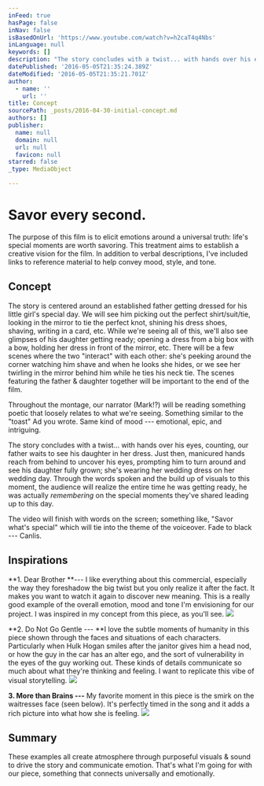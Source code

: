 ```yaml
---
inFeed: true
hasPage: false
inNav: false
isBasedOnUrl: 'https://www.youtube.com/watch?v=h2caT4q4Nbs'
inLanguage: null
keywords: []
description: "The story concludes with a twist... with hands over his eyes, counting, our father waits to see his daughter in her dress. Just then, manicured hands reach from behind to uncover his eyes, prompting him to turn around and see his daughter fully grown; she's wearing her wedding dress on her wedding day. Through the words spoken and the build up of visuals to this moment, the audience will realize the entire time he was getting ready, he was actually remembering on the special moments they’ve shared leading up to this day."
datePublished: '2016-05-05T21:35:24.389Z'
dateModified: '2016-05-05T21:35:21.701Z'
author:
  - name: ''
    url: ''
title: Concept
sourcePath: _posts/2016-04-30-initial-concept.md
authors: []
publisher:
  name: null
  domain: null
  url: null
  favicon: null
starred: false
_type: MediaObject

---
```

# Savor every second.

The purpose of this film is to elicit emotions around a universal truth: life's special moments are worth savoring. This treatment aims to establish a creative vision for the film. In addition to verbal descriptions, I've included links to reference material to help convey mood, style, and tone.

## Concept

The story is centered around an established father getting dressed for his little girl's special day. We will see him picking out the perfect shirt/suit/tie, looking in the mirror to tie the perfect knot, shining his dress shoes, shaving, writing in a card, etc. While we're seeing all of this, we'll also see glimpses of his daughter getting ready; opening a dress from a big box with a bow, holding her dress in front of the mirror, etc. There will be a few scenes where the two "interact" with each other: she's peeking around the corner watching him shave and when he looks she hides, or we see her twirling in the mirror behind him while he ties his neck tie. The scenes featuring the father & daughter together will be important to the end of the film.

Throughout the montage, our narrator (Mark!?) will be reading something poetic that loosely relates to what we're seeing. Something similar to the "toast" Ad you wrote. Same kind of mood --- emotional, epic, and intriguing.

The story concludes with a twist... with hands over his eyes, counting, our father waits to see his daughter in her dress. Just then, manicured hands reach from behind to uncover his eyes, prompting him to turn around and see his daughter fully grown; she's wearing her wedding dress on her wedding day. Through the words spoken and the build up of visuals to this moment, the audience will realize the entire time he was getting ready, he was actually _remembering_ on the special moments they've shared leading up to this day.

The video will finish with words on the screen; something like, "Savor what's special" which will tie into the theme of the voiceover. Fade to black --- Canlis.

## Inspirations

**1\. Dear Brother **--- I like everything about this commercial, especially the way they foreshadow the big twist but you only realize it after the fact. It makes you want to watch it again to discover new meaning. This is a really good example of the overall emotion, mood and tone I'm envisioning for our project. I was inspired in my concept from this piece, as you'll see.
![](https://the-grid-user-content.s3-us-west-2.amazonaws.com/e8987d60-0e0c-4b1c-bbaf-43586d767b14.png)

**2\. Do Not Go Gentle --- **I love the subtle moments of humanity in this piece shown through the faces and situations of each characters. Particularly when Hulk Hogan smiles after the janitor gives him a head nod, or how the guy in the car has an alter ego, and the sort of vulnerability in the eyes of the guy working out. These kinds of details communicate so much about what they're thinking and feeling. I want to replicate this vibe of visual storytelling.
![](https://the-grid-user-content.s3-us-west-2.amazonaws.com/7cf4e340-3bb0-4e09-9f33-1f9c6509659a.png)

**3\. More than Brains ---** My favorite moment in this piece is the smirk on the waitresses face (seen below). It's perfectly timed in the song and it adds a rich picture into what how she is feeling.
![](https://the-grid-user-content.s3-us-west-2.amazonaws.com/1bded51d-389b-47f1-8ac2-fb847ae38bf8.png)

## Summary

These examples all create atmosphere through purposeful visuals & sound to drive the story and communicate emotion. That's what I'm going for with our piece, something that connects universally and emotionally.